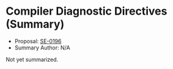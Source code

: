 # Compiler Diagnostic Directives (Summary)

* Proposal: [SE-0196](https://github.com/apple/swift-evolution/blob/main/proposals/0196-diagnostic-directives.md)
* Summary Author: N/A

Not yet summarized.
